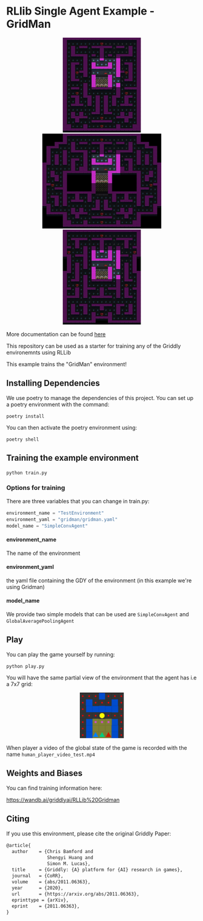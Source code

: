 # RLlib Single Agent Example - GridMan

<div style="text-align: center">
    <img src="./assets/level_0.gif" height="250" />
    <img src="./assets/level_1.gif" height="250" />
    <img src="./assets/level_2.gif" height="250" />
</div>

More documentation can be found [here](https://griddly.readthedocs.io/en/latest/rllib/single-agent/index.html)

This repository can be used as a starter for training any of the Griddly environemnts using RLLib

This example trains the "GridMan" environment!

## Installing Dependencies

We use poetry to manage the dependencies of this project. You can set up a poetry environment with the command:

```commandline
poetry install
```

You can then activate the poetry environment using:

```commandline
poetry shell
```

## Training the example environment

```commandline
python train.py
```

### Options for training

There are three variables that you can change in train.py:

```python
environment_name = "TestEnvironment"
environment_yaml = "gridman/gridman.yaml"
model_name = "SimpleConvAgent"
```

#### environment_name

The name of the environment

#### environment_yaml

the yaml file containing the GDY of the environment (in this example we're using Gridman)

#### model_name

We provide two simple models that can be used are `SimpleConvAgent` and `GlobalAveragePoolingAgent`


## Play

You can play the game yourself by running:

```commandline
python play.py
```

You will have the same partial view of the environment that the agent has i.e a 7x7 grid:

<div style="text-align: center">
    <img src="./assets/human_player.png" height="120"/>
</div>

When player a video of the global state of the game is recorded with the name
`human_player_video_test.mp4`

## Weights and Biases

You can find training information here:

https://wandb.ai/griddlyai/RLLib%20Gridman

## Citing

If you use this environment, please cite the original Griddly Paper: 

```commandline
@article{
  author    = {Chris Bamford and
               Shengyi Huang and
               Simon M. Lucas},
  title     = {Griddly: {A} platform for {AI} research in games},
  journal   = {CoRR},
  volume    = {abs/2011.06363},
  year      = {2020},
  url       = {https://arxiv.org/abs/2011.06363},
  eprinttype = {arXiv},
  eprint    = {2011.06363},
}
```